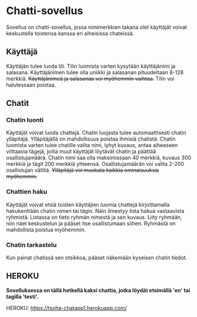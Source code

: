 # Chatti-sovellus

Sovellus on chatti-sovellus, jossa nimimerkkien takana olet käyttäjät voivat keskustella toistensa kanssa eri aiheisissa chateissä.


## Käyttäjä

Käyttäjän tulee luoda tili. Tilin luomista varten kysytään käyttäjänimi ja salasana. Käyttäjänimen tulee olla uniikki ja salasanan pituudeltaan 8-128 merkkiä. ~~Käyttäjänimeä ja salasanaa voi myöhemmin vaihtaa.~~ Tilin voi halutessaan poistaa.

## Chatit

### Chatin luonti

Käyttäjät voivat luoda chattejä. Chatin luojasta tulee automaattisesti chatin ylläpitäjä. Ylläpitäjällä on mahdollisuus poistaa ihmisiä chatistä. Chatin luomista varten tulee chatille valita nimi, lyhyt kuvaus, antaa aiheeseen viittaavia tägejä, joilla muut käyttäjät löytävät chatin ja päättää osallistujamäärä. Chatin nimi saa olla maksimissaan 40 merkkiä, kuvaus 300 merkkiä ja tägit 200 merkkiä yhteensä. Osallistujamäärän voi valita 2-200 osallistujan väliltä.  ~~Ylläpitäjä voi muokata kaikkia ominaisuuksia myöhemmin.~~ 

### Chattien haku

Käyttäjät voivat etsiä toisten käyttäjien luomia chattejä kirjoittamalla hakukenttään chatin nimen tai tägin. Näin ilmestyy lista hakua vastaavista ryhmistä. Listassa on tieto ryhmän nimestä ja sen kuvaus. Liity ryhmään, niin näet keskustelun ja pääset itse osallistumaan siihen. Ryhmästä on mahdollista poistua myöhemmin. 


### Chatin tarkastelu

Kun painat chatissä sen otsikkoa, pääset näkemään kyseisen chatin tiedot.

## HEROKU

**Sovelluksessa on tällä hetkellä kaksi chattia, jotka löydät etsimällä 'en' tai tagilla 'testi'.**

HEROKU: https://tsoha-chatapp1.herokuapp.com/
